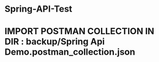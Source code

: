 # Spring-API-Test

# IMPORT POSTMAN COLLECTION IN DIR : backup/Spring Api Demo.postman_collection.json